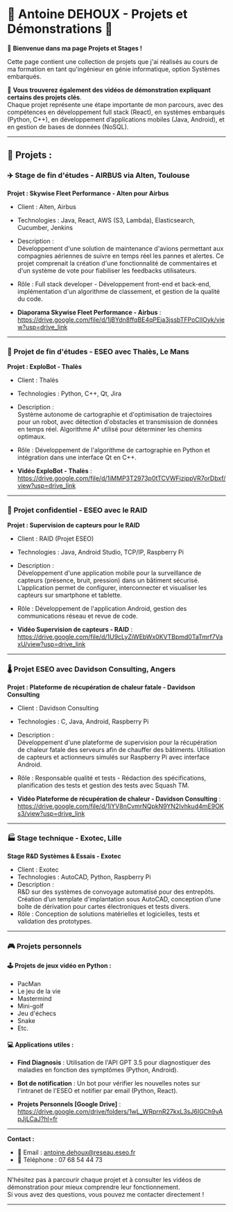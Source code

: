 # 🚀 **Antoine DEHOUX - Projets et Démonstrations** 🚀

👋 **Bienvenue dans ma page Projets et Stages !**

Cette page contient une collection de projets que j'ai réalisés au cours de ma formation en tant qu'ingénieur en génie informatique, option Systèmes embarqués.

🎥 **Vous trouverez également des vidéos de démonstration expliquant certains des projets clés**.  
Chaque projet représente une étape importante de mon parcours, avec des compétences en développement full stack (React), en systèmes embarqués (Python, C++), en développement d’applications mobiles (Java, Android), et en gestion de bases de données (NoSQL).

---

## **💼 Projets :**

### ✈️ **Stage de fin d'études - AIRBUS via Alten, Toulouse**

**Projet : Skywise Fleet Performance - Alten pour Airbus**

- Client : Alten, Airbus
- Technologies : Java, React, AWS (S3, Lambda), Elasticsearch, Cucumber, Jenkins
- Description :  
  Développement d'une solution de maintenance d'avions permettant aux compagnies aériennes de suivre en temps réel les pannes et alertes. Ce projet comprenait la création d'une fonctionnalité de commentaires et d'un système de vote pour fiabiliser les feedbacks utilisateurs.
- Rôle : Full stack developer - Développement front-end et back-end, implémentation d'un algorithme de classement, et gestion de la qualité du code.

- **Diaporama Skywise Fleet Performance - Airbus** :  
  https://drive.google.com/file/d/1jBYdn8ffqBE4qPEja3jssbTFPoClIOyk/view?usp=drive_link

---

### 🤖 **Projet de fin d'études - ESEO avec Thalès, Le Mans**

**Projet : ExploBot - Thalès**

- Client : Thalès
- Technologies : Python, C++, Qt, Jira
- Description :  
  Système autonome de cartographie et d'optimisation de trajectoires pour un robot, avec détection d'obstacles et transmission de données en temps réel. Algorithme A* utilisé pour déterminer les chemins optimaux.
- Rôle : Développement de l'algorithme de cartographie en Python et intégration dans une interface Qt en C++.

- **Vidéo ExploBot - Thalès** :  
  https://drive.google.com/file/d/1iMMP3T2973p0tTCVWFizippVR7orDbxf/view?usp=drive_link

---

### 🔐 **Projet confidentiel - ESEO avec le RAID**

**Projet : Supervision de capteurs pour le RAID**

- Client : RAID (Projet ESEO)
- Technologies : Java, Android Studio, TCP/IP, Raspberry Pi
- Description :  
  Développement d'une application mobile pour la surveillance de capteurs (présence, bruit, pression) dans un bâtiment sécurisé. L’application permet de configurer, interconnecter et visualiser les capteurs sur smartphone et tablette.
- Rôle : Développement de l'application Android, gestion des communications réseau et revue de code.

- **Vidéo Supervision de capteurs - RAID** :  
  https://drive.google.com/file/d/1U9cLyZiWEbWx0KVTBpmd0TaTmrf7VaxU/view?usp=drive_link

---

### 🌡️ **Projet ESEO avec Davidson Consulting, Angers**

**Projet : Plateforme de récupération de chaleur fatale - Davidson Consulting**

- Client : Davidson Consulting
- Technologies : C, Java, Android, Raspberry Pi
- Description :  
  Développement d'une plateforme de supervision pour la récupération de chaleur fatale des serveurs afin de chauffer des bâtiments. Utilisation de capteurs et actionneurs simulés sur Raspberry Pi avec interface Android.
- Rôle : Responsable qualité et tests - Rédaction des spécifications, planification des tests et gestion des tests avec Squash TM.

- **Vidéo Plateforme de récupération de chaleur - Davidson Consulting** :  
  https://drive.google.com/file/d/1iYV8nCvmrNQpkN9YN2Ivhkud4mE9OKs3/view?usp=drive_link

---

### 🏭 **Stage technique - Exotec, Lille**

**Stage R&D Systèmes & Essais - Exotec**

- Client : Exotec
- Technologies : AutoCAD, Python, Raspberry Pi
- Description :  
  R&D sur des systèmes de convoyage automatisé pour des entrepôts. Création d’un template d'implantation sous AutoCAD, conception d’une boîte de dérivation pour cartes électroniques et tests divers.
- Rôle : Conception de solutions matérielles et logicielles, tests et validation des prototypes.

---

### 🎮 **Projets personnels**

#### 🕹️ **Projets de jeux vidéo en Python** :
- PacMan
- Le jeu de la vie
- Mastermind
- Mini-golf
- Jeu d'échecs
- Snake
- Etc.

#### 💻 **Applications utiles** :
- **Find Diagnosis** : Utilisation de l'API GPT 3.5 pour diagnostiquer des maladies en fonction des symptômes (Python, Android).
- **Bot de notification** : Un bot pour vérifier les nouvelles notes sur l'intranet de l'ESEO et notifier par email (Python, React).

- **Projets Personnels [Google Drive]** :  
  https://drive.google.com/drive/folders/1wL_WRprnR27kxL3sJ6IGCh9vApJjLCaJ?hl=fr

---

**Contact :**

- 📧 Email : antoine.dehoux@reseau.eseo.fr  
- 📱 Téléphone : 07 68 54 44 73

---

N'hésitez pas à parcourir chaque projet et à consulter les vidéos de démonstration pour mieux comprendre leur fonctionnement.  
Si vous avez des questions, vous pouvez me contacter directement !

---

